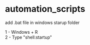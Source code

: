 # automation_scripts

add .bat file in windows starup folder<br>

1 - Windows + R<br>
2 - Type "shell:startup"
